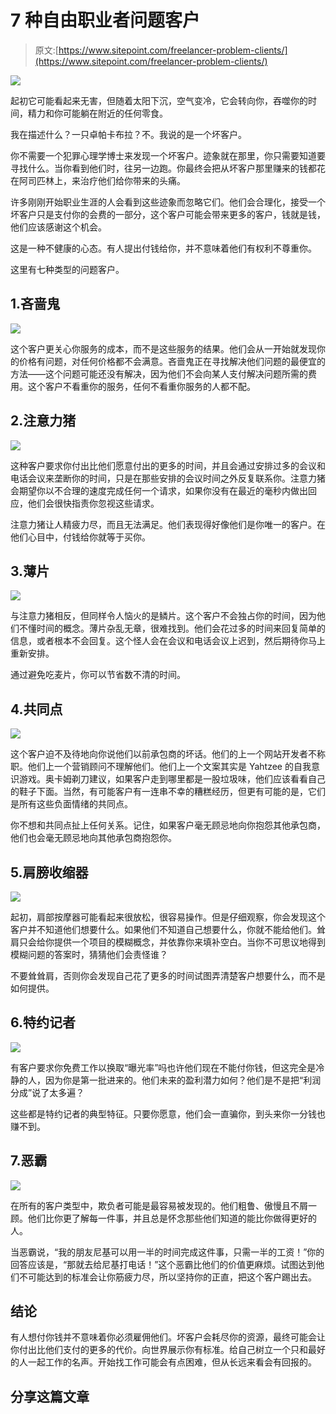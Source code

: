 # 7 种自由职业者问题客户

> 原文:[https://www.sitepoint.com/freelancer-problem-clients/](https://www.sitepoint.com/freelancer-problem-clients/)

![](../Images/959acbb936a0829ff930265ff98901a9.png)

起初它可能看起来无害，但随着太阳下沉，空气变冷，它会转向你，吞噬你的时间，精力和你可能躺在附近的任何零食。

我在描述什么？一只卓帕卡布拉？不。我说的是一个坏客户。

你不需要一个犯罪心理学博士来发现一个坏客户。迹象就在那里，你只需要知道要寻找什么。当你看到他们时，往另一边跑。你最终会把从坏客户那里赚来的钱都花在阿司匹林上，来治疗他们给你带来的头痛。

许多刚刚开始职业生涯的人会看到这些迹象而忽略它们。他们会合理化，接受一个坏客户只是支付你的会费的一部分，这个客户可能会带来更多的客户，钱就是钱，他们应该感谢这个机会。

这是一种不健康的心态。有人提出付钱给你，并不意味着他们有权利不尊重你。

这里有七种类型的问题客户。

## 1.吝啬鬼

![](../Images/47c1db031effe2e0b4a0bdf101617595.png)

这个客户更关心你服务的成本，而不是这些服务的结果。他们会从一开始就发现你的价格有问题，对任何价格都不会满意。吝啬鬼正在寻找解决他们问题的最便宜的方法——这个问题可能还没有解决，因为他们不会向某人支付解决问题所需的费用。这个客户不看重你的服务，任何不看重你服务的人都不配。

## 2.注意力猪

![](../Images/98fcfde534a949af1d84aa06fe7800be.png)

这种客户要求你付出比他们愿意付出的更多的时间，并且会通过安排过多的会议和电话会议来垄断你的时间，只是在那些安排的会议时间之外反复联系你。注意力猪会期望你以不合理的速度完成任何一个请求，如果你没有在最近的毫秒内做出回应，他们会很快指责你忽视这些请求。

注意力猪让人精疲力尽，而且无法满足。他们表现得好像他们是你唯一的客户。在他们心目中，付钱给你就等于买你。

## 3.薄片

![](../Images/22fb0e5d1abb142e5c88fca8b73a8e9e.png)

与注意力猪相反，但同样令人恼火的是鳞片。这个客户不会独占你的时间，因为他们不懂时间的概念。薄片杂乱无章，很难找到。他们会花过多的时间来回复简单的信息，或者根本不会回复。这个怪人会在会议和电话会议上迟到，然后期待你马上重新安排。

通过避免吃麦片，你可以节省数不清的时间。

## 4.共同点

![](../Images/efde7a9f53be39027c0d442d07c7b9d5.png)

这个客户迫不及待地向你说他们以前承包商的坏话。他们的上一个网站开发者不称职。他们上一个营销顾问不理解他们。他们上一个文案其实是 Yahtzee 的自我意识游戏。奥卡姆剃刀建议，如果客户走到哪里都是一股垃圾味，他们应该看看自己的鞋子下面。当然，有可能客户有一连串不幸的糟糕经历，但更有可能的是，它们是所有这些负面情绪的共同点。

你不想和共同点扯上任何关系。记住，如果客户毫无顾忌地向你抱怨其他承包商，他们也会毫无顾忌地向其他承包商抱怨你。

## 5.肩膀收缩器

![](../Images/cdec38f0ceaf98f9d3c492bd35a0cabf.png)

起初，肩部按摩器可能看起来很放松，很容易操作。但是仔细观察，你会发现这个客户并不知道他们想要什么。如果他们不知道自己想要什么，你就不能给他们。耸肩只会给你提供一个项目的模糊概念，并依靠你来填补空白。当你不可思议地得到模糊问题的答案时，猜猜他们会责怪谁？

不要耸耸肩，否则你会发现自己花了更多的时间试图弄清楚客户想要什么，而不是如何提供。

## 6.特约记者

![](../Images/74f34e74c192606a13188a100bd8a8c5.png)

有客户要求你免费工作以换取“曝光率”吗也许他们现在不能付你钱，但这完全是冷静的人，因为你是第一批进来的。他们未来的盈利潜力如何？他们是不是把“利润分成”说了太多遍？

这些都是特约记者的典型特征。只要你愿意，他们会一直骗你，到头来你一分钱也赚不到。

## 7.恶霸

![](../Images/5dcd19559e8396ede12a76fee8af495e.png)

在所有的客户类型中，欺负者可能是最容易被发现的。他们粗鲁、傲慢且不屑一顾。他们比你更了解每一件事，并且总是怀念那些他们知道的能比你做得更好的人。

当恶霸说，“我的朋友尼基可以用一半的时间完成这件事，只需一半的工资！”你的回答应该是，“那就去给尼基打电话！”这个恶霸比他们的价值更麻烦。试图达到他们不可能达到的标准会让你筋疲力尽，所以坚持你的正直，把这个客户踢出去。

## 结论

有人想付你钱并不意味着你必须雇佣他们。坏客户会耗尽你的资源，最终可能会让你付出比他们支付的更多的代价。向世界展示你有标准。给自己树立一个只和最好的人一起工作的名声。开始找工作可能会有点困难，但从长远来看会有回报的。

## 分享这篇文章